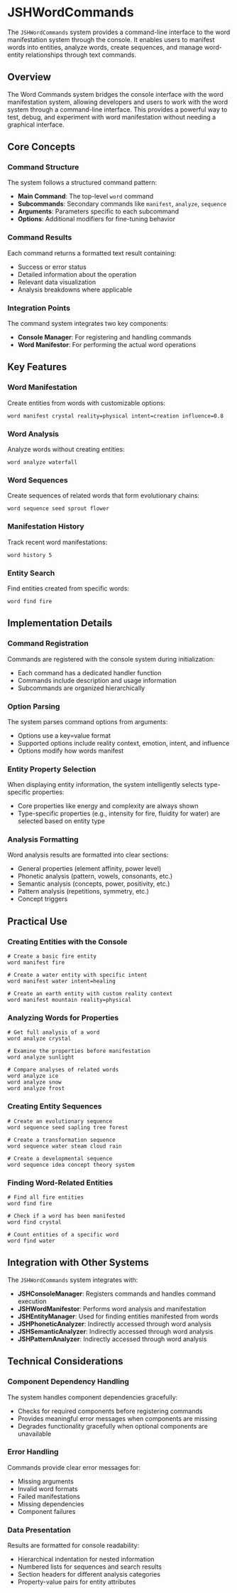 # JSHWordCommands

The `JSHWordCommands` system provides a command-line interface to the word manifestation system through the console. It enables users to manifest words into entities, analyze words, create sequences, and manage word-entity relationships through text commands.

## Overview

The Word Commands system bridges the console interface with the word manifestation system, allowing developers and users to work with the word system through a command-line interface. This provides a powerful way to test, debug, and experiment with word manifestation without needing a graphical interface.

## Core Concepts

### Command Structure

The system follows a structured command pattern:
- **Main Command**: The top-level `word` command
- **Subcommands**: Secondary commands like `manifest`, `analyze`, `sequence`
- **Arguments**: Parameters specific to each subcommand
- **Options**: Additional modifiers for fine-tuning behavior

### Command Results

Each command returns a formatted text result containing:
- Success or error status
- Detailed information about the operation
- Relevant data visualization
- Analysis breakdowns where applicable

### Integration Points

The command system integrates two key components:
- **Console Manager**: For registering and handling commands
- **Word Manifestor**: For performing the actual word operations

## Key Features

### Word Manifestation

Create entities from words with customizable options:
```
word manifest crystal reality=physical intent=creation influence=0.8
```

### Word Analysis

Analyze words without creating entities:
```
word analyze waterfall
```

### Word Sequences

Create sequences of related words that form evolutionary chains:
```
word sequence seed sprout flower
```

### Manifestation History

Track recent word manifestations:
```
word history 5
```

### Entity Search

Find entities created from specific words:
```
word find fire
```

## Implementation Details

### Command Registration

Commands are registered with the console system during initialization:
- Each command has a dedicated handler function
- Commands include description and usage information
- Subcommands are organized hierarchically

### Option Parsing

The system parses command options from arguments:
- Options use a key=value format
- Supported options include reality context, emotion, intent, and influence
- Options modify how words manifest

### Entity Property Selection

When displaying entity information, the system intelligently selects type-specific properties:
- Core properties like energy and complexity are always shown
- Type-specific properties (e.g., intensity for fire, fluidity for water) are selected based on entity type

### Analysis Formatting

Word analysis results are formatted into clear sections:
- General properties (element affinity, power level)
- Phonetic analysis (pattern, vowels, consonants, etc.)
- Semantic analysis (concepts, power, positivity, etc.)
- Pattern analysis (repetitions, symmetry, etc.)
- Concept triggers

## Practical Use

### Creating Entities with the Console

```
# Create a basic fire entity
word manifest fire

# Create a water entity with specific intent
word manifest water intent=healing

# Create an earth entity with custom reality context
word manifest mountain reality=physical
```

### Analyzing Words for Properties

```
# Get full analysis of a word
word analyze crystal

# Examine the properties before manifestation
word analyze sunlight

# Compare analyses of related words
word analyze ice
word analyze snow
word analyze frost
```

### Creating Entity Sequences

```
# Create an evolutionary sequence
word sequence seed sapling tree forest

# Create a transformation sequence
word sequence water steam cloud rain

# Create a developmental sequence
word sequence idea concept theory system
```

### Finding Word-Related Entities

```
# Find all fire entities
word find fire

# Check if a word has been manifested
word find crystal

# Count entities of a specific word
word find water
```

## Integration with Other Systems

The `JSHWordCommands` system integrates with:

- **JSHConsoleManager**: Registers commands and handles command execution
- **JSHWordManifestor**: Performs word analysis and manifestation
- **JSHEntityManager**: Used for finding entities manifested from words
- **JSHPhoneticAnalyzer**: Indirectly accessed through word analysis
- **JSHSemanticAnalyzer**: Indirectly accessed through word analysis
- **JSHPatternAnalyzer**: Indirectly accessed through word analysis

## Technical Considerations

### Component Dependency Handling

The system handles component dependencies gracefully:
- Checks for required components before registering commands
- Provides meaningful error messages when components are missing
- Degrades functionality gracefully when optional components are unavailable

### Error Handling

Commands provide clear error messages for:
- Missing arguments
- Invalid word formats
- Failed manifestations
- Missing dependencies
- Component failures

### Data Presentation

Results are formatted for console readability:
- Hierarchical indentation for nested information
- Numbered lists for sequences and search results
- Section headers for different analysis categories
- Property-value pairs for entity attributes
